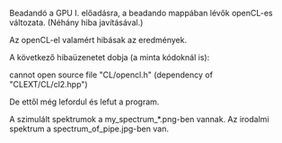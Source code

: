 Beadandó a GPU I. előadásra, a beadando mappában lévők openCL-es változata. (Néhány hiba javításával.)

Az openCL-el valamért hibásak az eredmények.

A következő hibaüzenetet dobja (a minta kódoknál is):

cannot open source file "CL/opencl.h" (dependency of "CLEXT/CL/cl2.hpp")

De ettől még lefordul  és lefut a program.

A szimulált spektrumok a my_spectrum_\*.png-ben vannak. Az irodalmi spektrum a spectrum_of_pipe.jpg-ben van.
